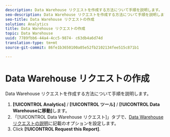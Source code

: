 ```yaml
---
description: Data Warehouse リクエストを作成する方法について手順を説明します。
seo-description: Data Warehouse リクエストを作成する方法について手順を説明します。
seo-title: Data Warehouse リクエストの作成
solution: Analytics
title: Data Warehouse リクエストの作成
topic: Data Warehouse
uuid: 7789fbb6-44a4-4cc5-9874- c63db4a6d74d
translation-type: tm+mt
source-git-commit: 86fe1b3650100a05e52fb2102134fee515c871b1

---
```



# Data Warehouse リクエストの作成

Data Warehouse リクエストを作成する方法について手順を説明します。

1. **[!UICONTROL Analytics]** / **[!UICONTROL ツール]** / **[!UICONTROL Data Warehouseに移動]**&#x200B;します。
1. 「[!UICONTROL Data Warehouse リクエスト]」タブで、[Data Warehouse リクエストの説明](../../export/data-warehouse/data-warehouse.md#section_F21C78ED36884C389C852E876AF5CDE8)に記載のオプションを設定します。
1. Click **[!UICONTROL Request this Report]**.
